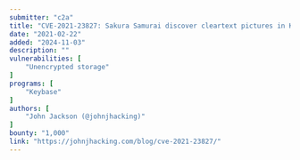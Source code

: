 ```yaml
---
submitter: "c2a"
title: "CVE-2021-23827: Sakura Samurai discover cleartext pictures in Keybase Desktop Client; Windows, macOS, Linux"
date: "2021-02-22"
added: "2024-11-03"
description: ""
vulnerabilities: [
    "Unencrypted storage"
]
programs: [
    "Keybase"
]
authors: [
    "John Jackson (@johnjhacking)"
]
bounty: "1,000"
link: "https://johnjhacking.com/blog/cve-2021-23827/"
---
```




